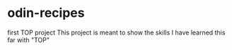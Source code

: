 # odin-recipes
first TOP project 
This project is meant to show the skills I have learned this far with "TOP"